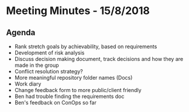 # Meeting Minutes - 15/8/2018

## Agenda
* Rank stretch goals by achievability, based on requirements
* Development of risk analysis
* Discuss decision making document, track decisions and how they are made in the group
* Conflict resolution strategy?
* More meaningful repository folder names (Docs)
* Work diary
* Change feedback form to more public/client friendly
* Ben had trouble finding the requirements doc
* Ben's feedback on ConOps so far
